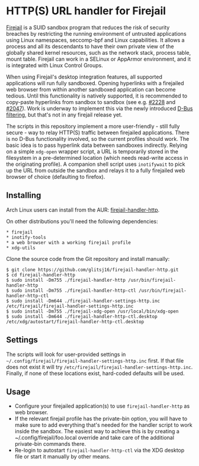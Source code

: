 # HTTP(S) URL handler for Firejail

[Firejail](https://github.com/netblue30/firejail) is a SUID sandbox program that reduces the risk of security breaches by restricting the running environment of untrusted applications using Linux namespaces, seccomp-bpf
and Linux capabilities. It allows a process and all its descendants to have their own private view of the globally shared kernel resources, such as the network stack, process table, mount table. Firejail can work in a SELinux or AppArmor environment, and it is integrated with Linux Control Groups.

When using Firejail's desktop integration features, all supported applications will run fully sandboxed. Opening hyperlinks with a firejailed web browser from within another sandboxed application can become tedious. Until this functionality is natively supported, it is recommended to copy-paste hyperlinks from sandbox to sandbox (see e.g.  [#2228](https://github.com/netblue30/firejail/issues/2228) and [#2047](https://github.com/netblue30/firejail/issues/2047)). Work is underway to implement this via the newly introduced [D-Bus filtering](https://github.com/netblue30/firejail/issues/3471#issuecomment-646582480), but that's not in any firejail release yet.

The scripts in this repository implement a more user-friendly - still fully secure - way to relay HTTP(S) traffic between firejailed applications. There is no D-Bus functionality involved, so the current profiles should work. The basic idea is to pass hyperlink data between sandboxes indirectly. Relying on a simple `xdg-open` wrapper script, a URL is temporarily stored in the filesystem in a pre-determined location (which needs read-write access in the originating profile). A companion shell script uses `inotifywait` to pick up the URL from outside the sandbox and relays it to a fully firejailed web browser of choice (defaulting to firefox).

## Installing

Arch Linux users can install from the AUR: [firejail-handler-http](https://aur.archlinux.org/packages/firejail-handler-http/).

On other distributions you'll need the following dependencies:

	* firejail
	* inotify-tools
	* a web browser with a working firejail profile
	* xdg-utils

Clone the source code from the Git repository and install manually:

`````
$ git clone https://github.com/glitsj16/firejail-handler-http.git
$ cd firejail-handler-http
$ sudo install -Dm755 ./firejail-handler-http /usr/bin/firejail-handler-http
$ sudo install -Dm755 ./firejail-handler-http-ctl /usr/bin/firejail-handler-http-ctl
$ sudo install -Dm644 ./firejail-handler-settings-http.inc /etc/firejail/firejail-handler-settings-http.inc
$ sudo install -Dm755 ./firejail-xdg-open /usr/local/bin/xdg-open
$ sudo install -Dm644 ./firejail-handler-http-ctl.desktop /etc/xdg/autostart/firejail-handler-http-ctl.desktop
`````


## Settings

The scripts will look for user-provided settings in `~/.config/firejail/firejail-handler-settings-http.inc` first. If that file does not exist it will try `/etc/firejail/firejail-handler-settings-http.inc`. Finally, if none of these locations exist, hard-coded defaults will be used.

## Usage

- Configure your firejailed application(s) to use `firejail-handler-http` as web browser.
- If the relevant firejail profile has the private-bin option, you will have to make sure
to add everything that's needed for the handler script to work inside the sandbox.
The easiest way to achieve this is by creating a ~/.config/firejail/foo.local override
and take care of the additional private-bin commands there.
- Re-login to autostart `firejail-handler-http-ctl` via the XDG desktop file or start it
manually by other means.
